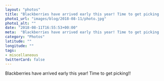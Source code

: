 ```yaml
---
layout: "photos"
title: "Blackberries have arrived early this year! Time to get picking!!"
photo1_url: "images/blog/2018-08-11/photo.jpg"
photo1_alt: ""
date: "2018-08-11T16:55:53+00:00"
meta:  "Blackberries have arrived early this year! Time to get picking!!"
category: "Photos"
latitude: ""
longitude: ""
tags:
- miscellaneous
twitterCard: false
---
```

Blackberries have arrived early this year! Time to get picking!!
